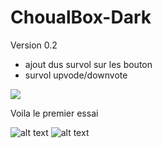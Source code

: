 # ChoualBox-Dark

Version 0.2

- ajout dus survol sur les bouton
- survol upvode/downvote

![](https://thumbs.gfycat.com/ClosedLittleClownanemonefish-size_restricted.gif)

Voila le premier essai

![alt text](https://image.noelshack.com/fichiers/2018/19/5/1526041012-choulaboxdarkacceuil.jpg)
![alt text](https://image.noelshack.com/fichiers/2018/19/5/1526041017-choulaboxdarkbox.jpg)
